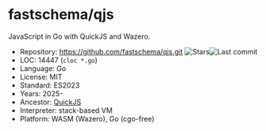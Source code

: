# fastschema/qjs

JavaScript in Go with QuickJS and Wazero.

* Repository:  https://github.com/fastschema/qjs.git <span class="shields"><img src="https://img.shields.io/github/stars/fastschema/qjs?label=&style=flat-square" alt="Stars" title="Stars"><img src="https://img.shields.io/github/last-commit/fastschema/qjs?label=&style=flat-square" alt="Last commit" title="Last commit"></span>
* LOC:         14447 (`cloc *.go`)
* Language:    Go
* License:     MIT
* Standard:    ES2023
* Years:       2025-
* Ancestor:    [QuickJS](quickjs.md)
* Interpreter: stack-based VM
* Platform:    WASM (Wazero), Go (cgo-free)
